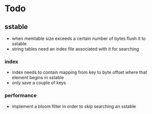 # Todo

## sstable

* when memtable size exceeds a certain number of bytes flush it to sstable
* string tables need an index file associated with it for searching

### index
* index needs to contain mapping from key to byte offset where that element begins in sstable
* only save a couple of keys

### performance
* implement a bloom filter in order to skip searching an sstable


